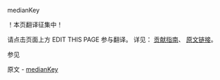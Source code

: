  medianKey

 ！本页翻译征集中！

请点击页面上方 EDIT THIS PAGE 参与翻译。
详见：
[贡献指南]( https://github.com/whaleal/MongoDB-Manual-zh/blob/master/CONTRIBUTING.md )、
[原文链接](  https://docs.mongodb.com/manual/reference/command/medianKey/  )。

 参见

原文 - [medianKey]( https://docs.mongodb.com/manual/reference/command/medianKey/ )

